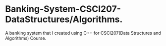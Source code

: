 # Banking-System-CSCI207-DataStructures/Algorithms.
A banking system that I created using C++ for CSCI207(Data Structures and Algorithms) Course.
